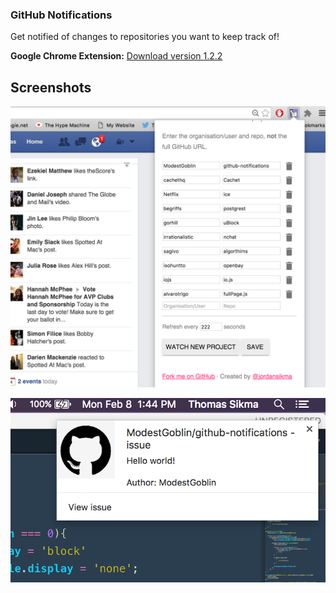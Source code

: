 ### GitHub Notifications

Get notified of changes to repositories you want to keep track of!

**Google Chrome Extension:** [Download version 1.2.2](https://chrome.google.com/webstore/detail/github-notifications/lahlghihdacfigfokfmhbebnphanbfdg)

## Screenshots

![](/images/screenshot_3.png)

![](/images/screenshot_2.png)